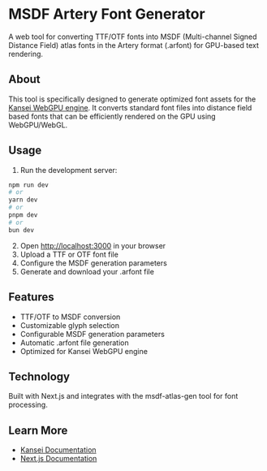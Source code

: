 # MSDF Artery Font Generator

A web tool for converting TTF/OTF fonts into MSDF (Multi-channel Signed Distance Field) atlas fonts in the Artery format (.arfont) for GPU-based text rendering.

## About

This tool is specifically designed to generate optimized font assets for the [Kansei WebGPU engine](https://github.com/Siroko/kansei). It converts standard font files into distance field based fonts that can be efficiently rendered on the GPU using WebGPU/WebGL.

## Usage

1. Run the development server:
```bash
npm run dev
# or
yarn dev
# or
pnpm dev
# or
bun dev
```

2. Open [http://localhost:3000](http://localhost:3000) in your browser
3. Upload a TTF or OTF font file
4. Configure the MSDF generation parameters
5. Generate and download your .arfont file

## Features

- TTF/OTF to MSDF conversion
- Customizable glyph selection
- Configurable MSDF generation parameters
- Automatic .arfont file generation
- Optimized for Kansei WebGPU engine

## Technology

Built with Next.js and integrates with the msdf-atlas-gen tool for font processing.

## Learn More

- [Kansei Documentation](https://github.com/Siroko/kansei)
- [Next.js Documentation](https://nextjs.org/docs)
